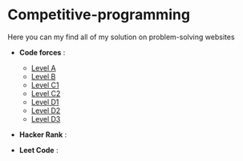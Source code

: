 # Competitive-programming
Here you can my find all of my solution on problem-solving websites 

- **Code forces** :
  - [Level A](https://github.com/Yasien99/Competitive-programming/tree/master/Code%20forces/Level%20A)
  - [Level B]()
  - [Level C1]()
  - [Level C2]()
  - [Level D1]()
  - [Level D2]()
  - [Level D3]()

- **Hacker Rank** :
- **Leet Code** :
